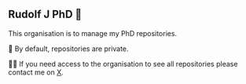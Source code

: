 ## Rudolf J PhD 📜
This organisation is to manage my PhD repositories.

📕 By default, repositories are private. 

🙋‍♀️ If you need access to the organisation to see all repositories please contact me on [X](https://x.com/rudolfjs97516).
